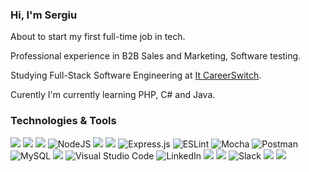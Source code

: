 ### Hi, I'm Sergiu

About to start my first full-time job in tech.

Professional experience in B2B Sales and Marketing, Software testing.

Studying Full-Stack Software Engineering at [It CareerSwitch](https://itcareerswitch.co.uk/).

Curently I'm currently learning PHP, C# and Java.

### Technologies & Tools
<p>
 <img src="https://img.shields.io/badge/HTML-E34F26?style=for-the-badge&logo=html5&logoColor=white&style=plastic" /> 
 <img src="https://img.shields.io/badge/CSS-1572B6?style=for-the-badge&logo=css3&logoColor=white&style=plastic"> 
 <img src="https://img.shields.io/badge/JavaScript-F7DF1E?style=for-the-badge&logo=javascript&logoColor=black&style=plastic" />
 <img alt="NodeJS" src="https://img.shields.io/badge/node.js-%2343853D.svg?style=for-the-badge&logo=node-dot-js&logoColor=white&style=plastic"/> 
 <img src="https://img.shields.io/badge/React-20232A?style=for-the-badge&logo=react&logoColor=61DAFB&style=plastic" /> 
 <img src="https://img.shields.io/badge/Jest-C21325?style=for-the-badge&logo=jest&logoColor=white&style=plastic" /> 
 <img alt="Express.js" src="https://img.shields.io/badge/Express.js-%23404d59.svg?style=for-the-badge&logo=express&logoColor=%2361DAFB&style=lastic"/> 
 <img alt="ESLint" src="https://img.shields.io/badge/ESLint-4B3263?style=for-the-badge&logo=eslint&logoColor=white&style=plastic" />
 <img alt="Mocha" src="https://img.shields.io/badge/-Mocha-%238D6748?style=for-the-badge&logo=Mocha&logoColor=white&style=plastic" /> 
 <img alt="Postman" src="https://img.shields.io/badge/Postman-FF6C37?style=for-the-badge&logo=postman&logoColor=red&style=plastic" /> 
 <img alt="MySQL" src="https://img.shields.io/badge/MySQL-%2300f.svg?style=for-the-badge&logo=mysql&logoColor=white&style=plastic&badge-color=black" />
 <img src="https://img.shields.io/badge/PostgreSQL-316192?style=for-the-badge&logo=postgresql&logoColor=white&style=plastic" /> 
 <img alt="Visual Studio Code" src="https://img.shields.io/badge/VisualStudioCode-0078d7.svg?style=for-the-badge&logo=visual-studio-code&logoColor=white&style=plastic"/> 
 <img alt="LinkedIn" src="https://img.shields.io/badge/linkedin-%230077B5.svg?style=for-the-badge&logo=linkedin&logoColor=white&style=plastic"/>   
 <img src="https://img.shields.io/badge/GitHub-100000?style=for-the-badge&logo=github&logoColor=white&style=plastic" /> 
 <img src="https://img.shields.io/badge/Markdown-000000?style=for-the-badge&logo=markdown&logoColor=white&style=plastic">   <img alt="Slack" src="https://img.shields.io/badge/Slack-4A154B?style=for-the-badge&logo=slack&logoColor=white&style=plastic" /> 
 <img src="https://img.shields.io/badge/Bootstrap-563D7C?style=for-the-badge&logo=bootstrap&logoColor=white&style=plastic" />  
 <img src="https://img.shields.io/badge/Heroku-430098?style=for-the-badge&logo=heroku&logoColor=white&style=plastic" />  
</p>

<!--
**sergiuRemes/sR** is a âœ¨ _special_ âœ¨ repository because its `README.md` (this file) appears on your GitHub profile.

Here are some ideas to get you started:
**ðŸ’» Iâ€™m currently working on** a mini game with another Maker
- ðŸ”­ Iâ€™m currently working on ...
- ðŸŒ± Iâ€™m currently learning ...
- ðŸ‘¯ Iâ€™m looking to collaborate on ...
- ðŸ¤” Iâ€™m looking for help with ...
- ðŸ’¬ Ask me about ...
- ðŸ“« How to reach me: ...
- ðŸ˜„ Pronouns: ...
- âš¡ Fun fact: ...
-->
